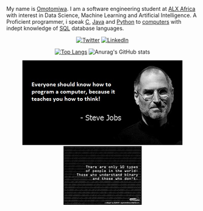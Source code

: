 My name is [Omotomiwa](https://linktr.ee/omotomiwa). I am a software engineering student at [ALX Africa](https://www.alxafrica.com) with interest in Data Science, Machine Learning and Artificial Intelligence. A Proficient programmer, i speak [C](https://www.c.com), [Java](https://www.java.com) and [Python](https://www.python.com) to [computers](https://www.computers.com) with indept knowledge of [SQL](https://www.SQL.com) database languages. <br/>

<div align="center">
<p> 
  <a href="https://twitter.com/i_am_omotomiwa" target="_blank"><img alt="Twitter" src="https://img.shields.io/badge/twitter-%231DA1F2.svg?&style=for-the-badge&logo=twitter&logoColor=white" /></a> 
  <a href="https://www.linkedin.com/in/afonja-omotomiwa-6b80b61b2/" target="_blank"><img alt="LinkedIn" src="https://img.shields.io/badge/linkedin-%230077B5.svg?&style=for-the-badge&logo=linkedin&logoColor=white" /></a> 
</p>
 </div>
 

<!---
omotomiwa26/omotomiwa26 is a ✨ special ✨ repository because its `README.md` (this file) appears on your GitHub profile.
You can click the Preview link to take a look at your changes.
--->
<div align="center">
<p>

[![Top Langs](https://github-readme-stats.vercel.app/api/top-langs/?username=anuraghazra&langs_count=10/?username=omotomiwa26&theme=radical&layout=compact)](https://github.com/omotomiwa26/github-readme-stats)
![Anurag's GitHub stats](https://github-readme-stats.vercel.app/api?username=omotomiwa26&show_icons=true&theme=radical)

</p>
 </div>
 
<div align="center">
<p> 
<img src="https://github.com/omotomiwa26/omotomiwa26/blob/main/143476-steve-jobs-computer-programming-quote.jpg" /> <img src="https://github.com/omotomiwa26/omotomiwa26/blob/main/aCU2TV2.png" /> 
</p>
 </div>
 
 
